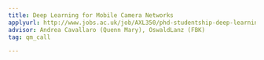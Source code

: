 ```yaml
---
title: Deep Learning for Mobile Camera Networks
applyurl: http://www.jobs.ac.uk/job/AXL350/phd-studentship-deep-learning-for-mobile-camera-networks
advisor: Andrea Cavallaro (Quenn Mary), OswaldLanz (FBK)
tag: qm_call

---
```

